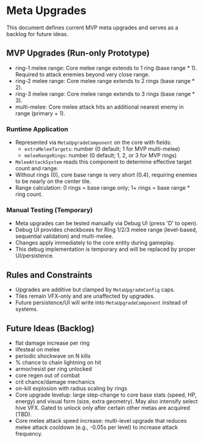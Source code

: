 # Meta Upgrades

This document defines current MVP meta upgrades and serves as a backlog for future ideas.

## MVP Upgrades (Run-only Prototype)
- ring-1 melee range: Core melee range extends to 1 ring (base range * 1). Required to attack enemies beyond very close range.
- ring-2 melee range: Core melee range extends to 2 rings (base range * 2).
- ring-3 melee range: Core melee range extends to 3 rings (base range * 3).
- multi-melee: Core melee attack hits an additional nearest enemy in range (primary + 1).

### Runtime Application
- Represented via `MetaUpgradeComponent` on the core with fields:
  - `extraMeleeTargets`: number (0 default; 1 for MVP multi-melee)
  - `meleeRangeRings`: number (0 default; 1, 2, or 3 for MVP rings)
- `MeleeAttackSystem` reads this component to determine effective target count and range.
- Without rings (0), core base range is very short (0.4), requiring enemies to be nearly on the center tile.
- Range calculation: 0 rings = base range only; 1+ rings = base range * ring count.

### Manual Testing (Temporary)
- Meta upgrades can be tested manually via Debug UI (press 'D' to open).
- Debug UI provides checkboxes for Ring 1/2/3 melee range (level-based, sequential validation) and multi-melee.
- Changes apply immediately to the core entity during gameplay.
- This debug implementation is temporary and will be replaced by proper UI/persistence.

## Rules and Constraints
- Upgrades are additive but clamped by `MetaUpgradeConfig` caps.
- Tiles remain VFX-only and are unaffected by upgrades.
- Future persistence/UI will write into `MetaUpgradeComponent` instead of systems.

## Future Ideas (Backlog)
- flat damage increase per ring
- lifesteal on melee
- periodic shockwave on N kills
- % chance to chain lightning on hit
- armor/resist per ring unlocked
- core regen out of combat
- crit chance/damage mechanics
- on-kill explosion with radius scaling by rings
- Core upgrade levelup: large step-change to core base stats (speed, HP, energy) and visual form (size, extra geometry). May also intensify select hive VFX. Gated to unlock only after certain other metas are acquired (TBD).
- Core melee attack speed increase: multi-level upgrade that reduces melee attack cooldown (e.g., -0.05s per level) to increase attack frequency.
